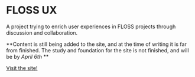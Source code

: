 # FLOSS UX
A project trying to enrich user experiences in FLOSS projects through discussion and collaboration.

**Content is still being added to the site, and at the time of writing it is far from finished. The study and foundation for the site is not finished, and will be by *April 6th* **

[Visit the site!](https://dani763f.github.io/FLOSSUX/)
